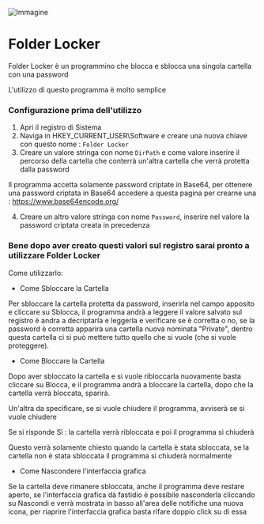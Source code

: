 ![Immagine](https://user-images.githubusercontent.com/111366201/221373822-c1cfa48f-efd6-454a-9a6f-364395450bdc.png)

# Folder Locker
Folder Locker è un programmino che blocca e sblocca una singola cartella con una password

L'utilizzo di questo programma è molto semplice

### Configurazione prima dell'utilizzo

1) Apri il registro di Sistema
2) Naviga in HKEY_CURRENT_USER\Software e creare una nuova chiave con questo nome : ``` Folder Locker ```
3) Creare un valore stringa con nome ```DirPath``` e come valore inserire il percorso della cartella che conterrà un'altra cartella che verrà protetta dalla password

Il programma accetta solamente password criptate in Base64, per ottenere una password criptata in Base64 accedere a questa pagina per crearne una : https://www.base64encode.org/

4) Creare un altro valore stringa con nome ```Password```, inserire nel valore la password criptata creata in precedenza

### Bene dopo aver creato questi valori sul registro sarai pronto a utilizzare Folder Locker

Come utilizzarlo:

- Come Sbloccare la Cartella

Per sbloccare la cartella protetta da password, inserirla nel campo apposito e cliccare su Sblocca, il programma andrà a leggere il valore salvato sul registro è andra a decriptarla e leggerla e verificare se è corretta o no, se la password è corretta apparirà una cartella nuova nominata "Private", dentro questa cartella ci si può mettere tutto quello che si vuole (che si vuole proteggere).

- Come Bloccare la Cartella

Dopo aver sbloccato la cartella e si vuole ribloccarla nuovamente basta cliccare su Blocca, e il programma andrà a bloccare la cartella, dopo che la cartella verrà bloccata, sparirà.

Un'altra da specificare, se si vuole chiudere il programma, avviserà se si vuole chiudere

Se si risponde Sì : la cartella verrà ribloccata e poi il programma si chiuderà

Questo verrà solamente chiesto quando la cartella è stata sbloccata, se la cartella non è stata sbloccata il programma si chiuderà normalmente


- Come Nascondere l'interfaccia grafica

Se la cartella deve rimanere sbloccata, anche il programma deve restare aperto, se l'interfaccia grafica dà fastidio è possibile nasconderla cliccando su Nascondi e verrà mostrata in basso all'area delle notifiche una nuova icona, per riaprire l'interfaccia grafica basta rifare doppio click su di essa
